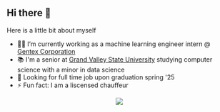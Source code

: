 ## Hi there 👋

Here is a little bit about myself

- 🧑‍💻 I’m currently working as a machine learning engineer intern @ [Gentex Corporation](https://www.gentex.com)
- 📚 I'm a senior at [Grand Valley State University](https://www.gvsu.edu) studying computer science with a minor in data science
- 🔭 Looking for full time job upon graduation spring '25
- ⚡ Fun fact: I am a liscensed chauffeur

<div align="center">
  <img src="https://skillicons.dev/icons?i=python,cpp,c,r,go,docker,obsidian,bash,linux,flask,pytorch,sklearn&perline=6">
</div>
